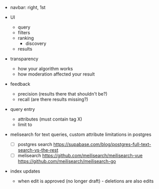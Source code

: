 - navbar: right, 1st
- UI
	- query
	- filters
	- ranking
		- discovery
	- results
- transparency
	- how your algorithm works
	- how moderation affected your result
- feedback
	- precision (results there that shouldn't be?)
	- recall (are there results missing?)
- query entry
	- attributes (must contain tag X)
	- limit to


- melisearch for text queries, custom attribute limitations in postgres
	- [ ] postgres search https://supabase.com/blog/postgres-full-text-search-vs-the-rest
	- [ ] melisearch https://github.com/meilisearch/meilisearch-vue https://github.com/meilisearch/meilisearch-go
- index updates
	- when edit is approved (no longer draft) - deletions are also edits